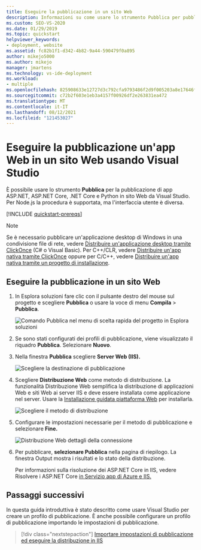 ```yaml
---
title: Eseguire la pubblicazione in un sito Web
description: Informazioni su come usare lo strumento Pubblica per pubblicare app ASP.NET, ASP.NET Core, .NET Core e Python in un sito Web da Visual Studio.
ms.custom: SEO-VS-2020
ms.date: 01/29/2019
ms.topic: quickstart
helpviewer_keywords:
- deployment, website
ms.assetid: fc82b1f1-d342-4b82-9a44-590479f0a895
author: mikejo5000
ms.author: mikejo
manager: jmartens
ms.technology: vs-ide-deployment
ms.workload:
- multiple
ms.openlocfilehash: 825908633e12727d3c792cfa9793486f2d9f005203a8e17646fdbf1b349d7d85
ms.sourcegitcommit: c72b2f603e1eb3a4157f00926df2e263831ea472
ms.translationtype: MT
ms.contentlocale: it-IT
ms.lasthandoff: 08/12/2021
ms.locfileid: "121453027"
---
```

# <a name="publish-a-web-app-to-a-web-site-using-visual-studio"></a>Eseguire la pubblicazione un'app Web in un sito Web usando Visual Studio

È possibile usare lo strumento **Pubblica** per la pubblicazione di app ASP.NET, ASP.NET Core, .NET Core e Python in sito Web da Visual Studio. Per Node.js la procedura è supportata, ma l'interfaccia utente è diversa.

[!INCLUDE [quickstart-prereqs](includes/quickstart-prereqs.md)]

> [!NOTE]
> Se è necessario pubblicare un'applicazione desktop di Windows in una condivisione file di rete, vedere [Distribuire un'applicazione desktop tramite ClickOnce](how-to-publish-a-clickonce-application-using-the-publish-wizard.md) (C# o Visual Basic). Per C++/CLR, vedere [Distribuire un'app nativa tramite ClickOnce](/cpp/windows/clickonce-deployment-for-visual-cpp-applications) oppure per C/C++, vedere [Distribuire un'app nativa tramite un progetto di installazione](/cpp/windows/walkthrough-deploying-a-visual-cpp-application-by-using-a-setup-project).

## <a name="publish-to-a-web-site"></a>Eseguire la pubblicazione in un sito Web

1. In Esplora soluzioni fare clic con il pulsante destro del mouse sul progetto e scegliere **Pubblica** o usare la voce di menu **Compila** > **Pubblica**.

    ![Comando Pubblica nel menu di scelta rapida del progetto in Esplora soluzioni](../deployment/media/quickstart-publish.png "Scegliere Pubblica")

1. Se sono stati configurati dei profili di pubblicazione, viene visualizzato il riquadro **Pubblica**. Selezionare **Nuovo**.

1. Nella finestra **Pubblica** scegliere **Server Web (IIS).**

    ![Scegliere la destinazione di pubblicazione](../deployment/media/quickstart-publish-iis.png "Scegliere IIS, FTP e così via.")

1. Scegliere **Distribuzione Web** come metodo di distribuzione. La funzionalità Distribuzione Web semplifica la distribuzione di applicazioni Web e siti Web ai server IIS e deve essere installata come applicazione nel server. Usare la [Installazione guidata piattaforma Web](https://www.microsoft.com/web/downloads/platform.aspx) per installarla.

    ![Scegliere il metodo di distribuzione](../deployment/media/quickstart-publish-iis-web-deploy.png "Scegliere IIS, FTP e così via.")

1. Configurare le impostazioni necessarie per il metodo di pubblicazione e selezionare **Fine.** 

    ![Distribuzione Web dettagli della connessione](../deployment/media/quickstart-publish-iis-web-deploy-connection-details.png)

1. Per pubblicare, **selezionare Pubblica** nella pagina di riepilogo. La finestra Output mostra i risultati e lo stato della distribuzione.

   Per informazioni sulla risoluzione dei ASP.NET Core in IIS, vedere Risolvere i ASP.NET Core [in Servizio app di Azure e IIS.](/aspnet/core/test/troubleshoot-azure-iis)

## <a name="next-steps"></a>Passaggi successivi

In questa guida introduttiva è stato descritto come usare Visual Studio per creare un profilo di pubblicazione. È anche possibile configurare un profilo di pubblicazione importando le impostazioni di pubblicazione.

> [!div class="nextstepaction"]
> [Importare impostazioni di pubblicazione ed eseguire la distribuzione in IIS](tutorial-import-publish-settings-iis.md)
